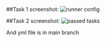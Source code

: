 ##Task 1 screenshot:
![runner config](https://github.com/Lolokopolit1/sdvps-materials/assets/83848882/b0e36568-0633-469c-83d3-323aff27dbc9)

##Task 2 screenshot:
![passed tasks](https://github.com/Lolokopolit1/sdvps-materials/assets/83848882/36a66032-a992-4d68-8d63-f9bdc461b16b)

And yml file is in main branch
